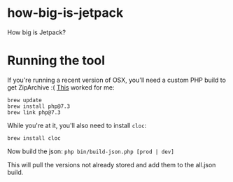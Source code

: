 # how-big-is-jetpack
How big is Jetpack?

# Running the tool

If you're running a recent version of OSX, you'll need a custom PHP build to get ZipArchive :(
[This](https://stackoverflow.com/questions/58290566/install-ext-zip-for-mac/58300437#58300437) worked for me: 
```
brew update
brew install php@7.3
brew link php@7.3
```

While you're at it, you'll also need to install `cloc`:

`brew install cloc`


Now build the json: `php bin/build-json.php [prod | dev]`

This will pull the versions not already stored and add them to the all.json build.  
